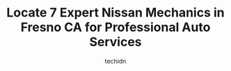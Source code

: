 ---
layout: ampstory
image: https://images.unsplash.com/photo-1536700503339-1e4b06520771?ixlib=rb-4.0.3&ixid=MnwxMjA3fDB8MHxwaG90by1wYWdlfHx8fGVufDB8fHx8&auto=format&fit=crop&w=640&h=853&q=80
author: techidn
featured: false
description: Experience the excellence of automotive service by visiting the 7 best Nissan Mechanic in Fresno CA, USA. With their expertise, attention to detail, and commitment to customer satisfaction, 
title: Locate 7 Expert Nissan Mechanics in Fresno CA for Professional Auto Services
cover:
   title: Locate 7 Expert Nissan Mechanics in Fresno CA for Professional Auto Services
   subtitle: Rickpate
   background: https://images.unsplash.com/photo-1536700503339-1e4b06520771?ixlib=rb-4.0.3&ixid=MnwxMjA3fDB8MHxwaG90by1wYWdlfHx8fGVufDB8fHx8&auto=format&fit=crop&w=640&h=853&q=80

pages: 
 - layout: thirds
   top: <h1>#1 Dennis Auto Repair</h1>
   bottom: "<p>Friendly service.  No unexpected charges. Called me to inform me of the issues and if I wanted to proceed with the fix.  Very clean and professional. My car needs more re</p>"
   background: https://www.knot35.com/toplist/wp-content/uploads/2023/06/best-nissan-mechanic-1-in-fresno-ca-1685833347.jpeg
   backgroundblur: true
 - layout: thirds
   top: <h1>#2 Arams Auto Repair Center</h1>
   bottom: "<p>6333 N Blackstone Ave, Fresno, CA 93710, United States</p>"
   background: https://www.knot35.com/toplist/wp-content/uploads/2023/06/best-nissan-mechanic-2-in-fresno-ca-1685833347.jpeg
   cta:
      link: https://www.knot35.com/toplist/locate-7-expert-nissan-mechanics-in-fresno-ca-for-professional-auto-services/
      text: Locate 7 Expert Nissan Mechanics in Fresno CA for Professional Auto Services
 - layout: thirds
   top: <h1>#3 The Small Car Shop</h1>
   bottom: "<p>1350 N Jackson Ave, Fresno, CA 93703, United States</p>"
   background: https://www.knot35.com/toplist/wp-content/uploads/2023/06/best-nissan-mechanic-3-in-fresno-ca-1685833348.jpeg
   cta:
      link: https://www.knot35.com/toplist/locate-7-expert-nissan-mechanics-in-fresno-ca-for-professional-auto-services/
      text: Locate 7 Expert Nissan Mechanics in Fresno CA for Professional Auto Services
 - layout: thirds
   top: <h1>#4 Rasmussen Auto Repair</h1>
   bottom: "<p>1023 N Maple Ave, Fresno, CA 93702, United States</p>"
   background: https://images.unsplash.com/photo-1489648022186-8f49310909a0?ixlib=rb-4.0.3&ixid=MnwxMjA3fDB8MHxwaG90by1wYWdlfHx8fGVufDB8fHx8&auto=format&fit=crop&w=640&h=853&q=80
   cta:
      link: https://www.knot35.com/toplist/locate-7-expert-nissan-mechanics-in-fresno-ca-for-professional-auto-services/
      text: Locate 7 Expert Nissan Mechanics in Fresno CA for Professional Auto Services
 - layout: thirds
   top: <h1>#5 Lithia Nissan of Fresno Service Center</h1>
   bottom: "<p>5580 N Blackstone Ave suite #100, Fresno, CA 93710, United States</p>"
   background: https://images.unsplash.com/photo-1620421680010-0766ff230392?ixlib=rb-4.0.3&ixid=MnwxMjA3fDB8MHxwaG90by1wYWdlfHx8fGVufDB8fHx8&auto=format&fit=crop&w=640&h=853&q=80
   cta:
      link: https://www.knot35.com/toplist/locate-7-expert-nissan-mechanics-in-fresno-ca-for-professional-auto-services/
      text: Locate 7 Expert Nissan Mechanics in Fresno CA for Professional Auto Services
 - layout: thirds
   top: <h1>#6 European Automotive Services</h1>
   bottom: "<p>1855 E Gettysburg Ave, Fresno, CA 93726, United States</p>"
   background: https://images.unsplash.com/photo-1608501821300-4f99e58bba77?ixlib=rb-4.0.3&ixid=MnwxMjA3fDB8MHxwaG90by1wYWdlfHx8fGVufDB8fHx8&auto=format&fit=crop&w=640&h=853&q=80
   cta:
      link: https://www.knot35.com/toplist/locate-7-expert-nissan-mechanics-in-fresno-ca-for-professional-auto-services/
      text: Locate 7 Expert Nissan Mechanics in Fresno CA for Professional Auto Services
 - layout: thirds
   top: <h1>#7 Herndon Auto Services</h1>
   bottom: "<p>380 W Herndon Ave, Fresno, CA 93650, United States</p>"
   background: https://images.unsplash.com/photo-1484589065579-248aad0d8b13?ixlib=rb-4.0.3&ixid=MnwxMjA3fDB8MHxwaG90by1wYWdlfHx8fGVufDB8fHx8&auto=format&fit=crop&w=640&h=853&q=80
   cta:
      link: https://www.knot35.com/toplist/locate-7-expert-nissan-mechanics-in-fresno-ca-for-professional-auto-services/
      text: Locate 7 Expert Nissan Mechanics in Fresno CA for Professional Auto Services
 - layout: thirds
   middle: Continue reading...
   background: https://images.unsplash.com/photo-1553949345-eb786bb3f7ba?ixlib=rb-4.0.3&ixid=MnwxMjA3fDB8MHxwaG90by1wYWdlfHx8fGVufDB8fHx8&auto=format&fit=crop&w=640&h=853&q=80
   cta:
      link: https://www.knot35.com/toplist/locate-7-expert-nissan-mechanics-in-fresno-ca-for-professional-auto-services/
      text: Locate 7 Expert Nissan Mechanics in Fresno CA for Professional Auto Services
      
---